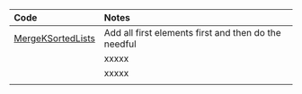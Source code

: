 | Code                                      | Notes                                                 |
|:------------------------------------------|:------------------------------------------------------|
| [MergeKSortedLists](MergeKSortedLists.cs) | Add all first elements first and then do the needful  |
| []()                                      | xxxxx                                                 |
| []()                                      | xxxxx                                                 |
|                                           |                                                       |